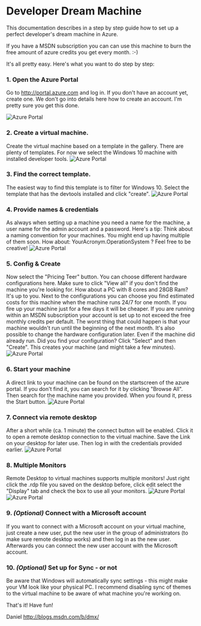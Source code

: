 # Developer Dream Machine #
This documentation describes in a step by step guide 
how to set up a perfect developer's dream machine in Azure.
 

If you have a MSDN subscription you can can use this machine to burn the free amount of azure credits you get every month. :-) 

It's all pretty easy. Here's what you want to do step by step:

### 1. Open the Azure Portal ###
Go to <http://portal.azure.com> and log in. If you don't have  an account yet, create one. We don't go into details here how to create an account. I'm pretty sure you get this done.

![Azure Portal](images/1_portal.jpg )

### 2. Create a virtual machine. ###
Create the virtual machine based on a template in the gallery. There are plenty of templates. For now we select the Windows 10 machine with installed developer tools.
![Azure Portal](images/2_createVMNav.jpg )

### 3. Find the correct template. ###
The easiest way to find this template is to filter for Windows 10. Select the template that has the devtools installed and click "create".
![Azure Portal](images/3_Win10Dev.jpg )

### 4. Provide names & credentials ### 
As always when setting up a machine you need a name for the machine, a user name for the admin account and a password. Here's a tip: Think about a naming convention for your machines. You might end up having multiple of them soon. How about: YourAcronym.OperationSystem ? Feel free to be creative!
![Azure Portal](images/4_VMName.jpg )

### 5. Config & Create ###
Now select the "Pricing Teer" button. You can choose different hardware configurations here. Make sure to click "View all" if you don't find the machine you're looking for. How about a PC with 8 cores and 28GB Ram? It's up to you. Next to the configurations you can choose you find estimated costs for this machine when the machine runs 24/7 for one month. If you fire up your machine just for a few days it will be cheaper. If you are running within an MSDN subscription your account is set up to not exceed the free monthly credits per default. The worst thing that could happen is that your machine wouldn't run until the beginning of the next month.
It's also possible to change the hardware configuration later. Even if the machine did already run.
Did you find your configuration? Click "Select" and then "Create". This creates your machine (and might take a few minutes).
![Azure Portal](images/5_Config.jpg )

### 6. Start your machine ###
A direct link to your machine can be found on the startscreen of the azure portal. If you don't find it, you can search for it by clicking "Browse All". Then search for the machine name you provided. When you found it, press the Start button. 
![Azure Portal](images/6_findmachine.jpg )


### 7. Connect via remote desktop ###
After a short while (ca. 1 minute) the connect button will be enabled. 
Click it to open a remote desktop connection to the virtual machine. Save the Link on your desktop for later use. Then log in with the credentials provided earlier.
![Azure Portal](images/7_Connect.jpg )

### 8. Multiple Monitors ###
Remote Desktop to virtual machines supports multiple monitors! Just right click the .rdp file you saved on the desktop before, click edit select the "Display" tab and check the box to use all your monitors.
![Azure Portal](images/9_rdp.jpg )
![Azure Portal](images/9_multidesktop.jpg )


### 9. *(Optional)* Connect with a Microsoft account ###
If you want to connect with a Microsoft account on your virtual machine, just create a new user, put the new user in the group of administrators (to make sure remote desktop works) and then log in as the new user. Afterwards you can connect the new user account with the Microsoft account.


### 10. *(Optional)* Set up for Sync - or not ###
Be aware that Windows will automatically sync settings - this might make your VM look like your physical PC. I recommend disabling sync of themes to the virtual machine to be aware of what machine you're working on.

That's it! Have fun!

Daniel
<http://blogs.msdn.com/b/dmx/>